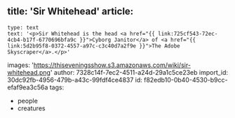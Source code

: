 title: 'Sir Whitehead'
article:
  -
    type: text
    text: '<p>Sir Whitehead is the head <a href="{{ link:725cf543-72ec-4cb4-b17f-6770696bfa9c }}">Cyborg Janitor</a> of <a href="{{ link:5d2b95f8-0372-4557-a97c-c3c40d7a2f9e }}">The Adobe Skyscraper</a>.</p>'
images: 'https://thiseveningsshow.s3.amazonaws.com/wiki/sir-whitehead.png'
author: 7328c14f-7ec2-4511-a24d-29a1c5ce23eb
import_id: 30dc92fb-4956-479b-a43c-99fdf4ce4837
id: f82edb10-0b40-4530-b9cc-efaf9ea3c56a
tags:
  - people
  - creatures
